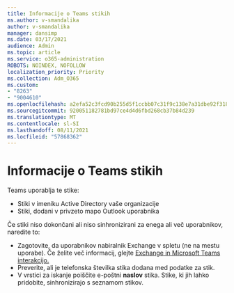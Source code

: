 ```yaml
---
title: Informacije o Teams stikih
ms.author: v-smandalika
author: v-smandalika
manager: dansimp
ms.date: 03/17/2021
audience: Admin
ms.topic: article
ms.service: o365-administration
ROBOTS: NOINDEX, NOFOLLOW
localization_priority: Priority
ms.collection: Adm_O365
ms.custom:
- "8263"
- "9004610"
ms.openlocfilehash: a2efa52c3fcd90b255d5f1ccbb07c31f9c138e7a31dbe92f318418fb1643601d
ms.sourcegitcommit: 920051182781bd97ce4d4d6fbd268cb37b84d239
ms.translationtype: MT
ms.contentlocale: sl-SI
ms.lasthandoff: 08/11/2021
ms.locfileid: "57868362"
---
```

# <a name="information-about-teams-contacts"></a>Informacije o Teams stikih

Teams uporablja te stike:

- Stiki v imeniku Active Directory vaše organizacije
- Stiki, dodani v privzeto mapo Outlook uporabnika

Če stiki niso dokončani ali niso sinhronizirani za enega ali več uporabnikov, naredite to:

- Zagotovite, da uporabnikov nabiralnik Exchange v spletu (ne na mestu uporabe). Če želite več informacij, glejte [Exchange in Microsoft Teams interakcijo.](https://docs.microsoft.com/microsoftteams/exchange-teams-interact)
- Preverite, ali je telefonska številka stika dodana med podatke za stik.
- V vrstici za iskanje poiščite e-poštni **naslov** stika. Stike, ki jih lahko pridobite, sinhronizirajo s seznamom stikov.



